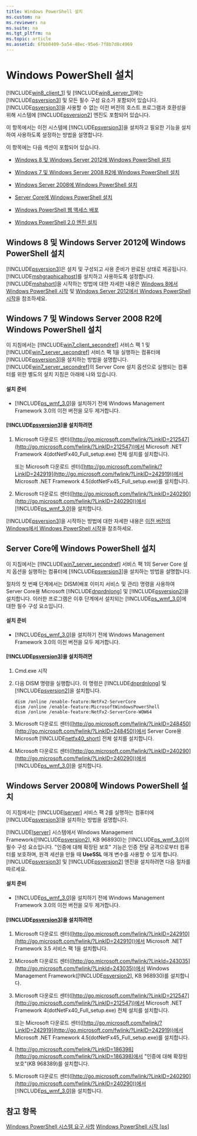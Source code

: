 ```yaml
---
title: Windows PowerShell 설치
ms.custom: na
ms.reviewer: na
ms.suite: na
ms.tgt_pltfrm: na
ms.topic: article
ms.assetid: 6fbb0409-5a54-48ec-95e6-7f8b7d8c4969
---
```

# Windows PowerShell 설치
[!INCLUDE[win8_client_1](../Token/win8_client_1_md.md)] 및 [!INCLUDE[win8_server_1](../Token/win8_server_1_md.md)]에는 [!INCLUDE[psversion3](../Token/psversion3_md.md)] 및 모든 필수 구성 요소가 포함되어 있습니다. [!INCLUDE[psversion3](../Token/psversion3_md.md)]을 사용할 수 없는 이전 버전의 호스트 프로그램과 호환성을 위해 시스템에 [!INCLUDE[psversion2](../Token/psversion2_md.md)] 엔진도 포함되어 있습니다.

이 항목에서는 이전 시스템에 [!INCLUDE[psversion3](../Token/psversion3_md.md)]을 설치하고 필요한 기능을 설치하여 사용하도록 설정하는 방법을 설명합니다.

이 항목에는 다음 섹션이 포함되어 있습니다.

-   [Windows 8 및 Windows Server 2012에 Windows PowerShell 설치](../Topic/Installing-Windows-PowerShell.md#BKMK_InstallingOnWindows8andWindowsServer2012)

-   [Windows 7 및 Windows Server 2008 R2에 Windows PowerShell 설치](../Topic/Installing-Windows-PowerShell.md#BKMK_InstallingOnWindows7andWindowsServer2008R2)

-   [Windows Server 2008에 Windows PowerShell 설치](../Topic/Installing-Windows-PowerShell.md#BKMK_InstallingOnWindowsServer2008LH)

-   [Server Core에 Windows PowerShell 설치](../Topic/Installing-Windows-PowerShell.md#BKMK_InstallingOnServerCore)

-   [Windows PowerShell 웹 액세스 배포](assetId:///639d0eff-98a3-4124-b52c-26921ebd98b0)

-   [Windows PowerShell 2.0 엔진 설치](../Topic/Installing-the-Windows-PowerShell-2.0-Engine.md)

## <a name="BKMK_InstallingOnWindows8andWindowsServer2012"></a>Windows 8 및 Windows Server 2012에 Windows PowerShell 설치
[!INCLUDE[psversion3](../Token/psversion3_md.md)]은 설치 및 구성되고 사용 준비가 완료된 상태로 제공됩니다. [!INCLUDE[mshgraphicalhost](../Token/mshgraphicalhost_md.md)]를 설치하고 사용하도록 설정합니다. [!INCLUDE[mshshort](../Token/mshshort_md.md)]을 시작하는 방법에 대한 자세한 내용은 [Windows 8에서 Windows PowerShell 시작](assetId:///d7be1668-8617-4890-ad90-dd9765fbd2c3) 및 [Windows Server 2012에서 Windows PowerShell 시작](assetId:///4fc0110a-cc0c-42a4-bbb5-3cc89a0fc968)을 참조하세요.

## <a name="BKMK_InstallingOnWindows7andWindowsServer2008R2"></a>Windows 7 및 Windows Server 2008 R2에 Windows PowerShell 설치
이 지침에서는 [!INCLUDE[win7_client_secondref](../Token/win7_client_secondref_md.md)] 서비스 팩 1 및 [!INCLUDE[win7_server_secondref](../Token/win7_server_secondref_md.md)] 서비스 팩 1을 실행하는 컴퓨터에 [!INCLUDE[psversion3](../Token/psversion3_md.md)]을 설치하는 방법을 설명합니다. [!INCLUDE[win7_server_secondref](../Token/win7_server_secondref_md.md)]의 Server Core 설치 옵션으로 실행되는 컴퓨터를 위한 별도의 설치 지침은 아래에 나와 있습니다.

#### 설치 준비

-   [!INCLUDE[ps_wmf_3.0](../Token/ps_wmf_3.0_md.md)]을 설치하기 전에 Windows Management Framework 3.0의 이전 버전을 모두 제거합니다.

#### [!INCLUDE[psversion3](../Token/psversion3_md.md)]을 설치하려면

1.  Microsoft 다운로드 센터([http://go.microsoft.com/fwlink/?LinkID=212547](http://go.microsoft.com/fwlink/?LinkID=212547))에서 Microsoft .NET Framework 4(dotNetFx40\_Full\_setup.exe) 전체 설치를 설치합니다.

    또는 Microsoft 다운로드 센터([http://go.microsoft.com/fwlink/?LinkID=242919](http://go.microsoft.com/fwlink/?LinkID=242919))에서 Microsoft .NET Framework 4.5(dotNetFx45\_Full\_setup.exe)를 설치합니다.

2.  Microsoft 다운로드 센터([http://go.microsoft.com/fwlink/?LinkID=240290](http://go.microsoft.com/fwlink/?LinkID=240290))에서 [!INCLUDE[ps_wmf_3.0](../Token/ps_wmf_3.0_md.md)]을 설치합니다.

[!INCLUDE[psversion3](../Token/psversion3_md.md)]을 시작하는 방법에 대한 자세한 내용은 [이전 버전의 Windows에서 Windows PowerShell 시작](../Topic/Starting-Windows-PowerShell-on-Earlier-Versions-of-Windows.md)을 참조하세요.

## <a name="BKMK_InstallingOnServerCore"></a>Server Core에 Windows PowerShell 설치
이 지침에서는 [!INCLUDE[win7_server_secondref](../Token/win7_server_secondref_md.md)] 서비스 팩 1의 Server Core 설치 옵션을 실행하는 컴퓨터에 [!INCLUDE[psversion3](../Token/psversion3_md.md)]을 설치하는 방법을 설명합니다.

절차의 첫 번째 단계에서는 DISM(배포 이미지 서비스 및 관리) 명령을 사용하여 Server Core용 Microsoft [!INCLUDE[dnprdnlong](../Token/dnprdnlong_md.md)] 및 [!INCLUDE[psversion2](../Token/psversion2_md.md)]을 설치합니다. 이러한 프로그램은 이후 단계에서 설치되는 [!INCLUDE[ps_wmf_3.0](../Token/ps_wmf_3.0_md.md)]에 대한 필수 구성 요소입니다.

#### 설치 준비

-   [!INCLUDE[ps_wmf_3.0](../Token/ps_wmf_3.0_md.md)]을 설치하기 전에 Windows Management Framework 3.0의 이전 버전을 모두 제거합니다.

#### [!INCLUDE[psversion3](../Token/psversion3_md.md)]을 설치하려면

1.  Cmd.exe 시작

2.  다음 DISM 명령을 실행합니다. 이 명령은 [!INCLUDE[dnprdnlong](../Token/dnprdnlong_md.md)] 및 [!INCLUDE[psversion2](../Token/psversion2_md.md)]을 설치합니다.

    ```
    dism /online /enable-feature:NetFx2-ServerCore
    dism /online /enable-feature:MicrosoftWindowsPowerShell
    dism /online /enable-feature:NetFx2-ServerCore-WOW64
    ```

3.  Microsoft 다운로드 센터([http://go.microsoft.com/fwlink/?LinkID=248450](http://go.microsoft.com/fwlink/?LinkID=248450))에서 Server Core용 Microsoft [!INCLUDE[netfx40_short](../Token/netfx40_short_md.md)] 전체 설치를 설치합니다.

4.  Microsoft 다운로드 센터([http://go.microsoft.com/fwlink/?LinkID=240290](http://go.microsoft.com/fwlink/?LinkID=240290))에서 [!INCLUDE[ps_wmf_3.0](../Token/ps_wmf_3.0_md.md)]을 설치합니다.

## <a name="BKMK_InstallingOnWindowsServer2008LH"></a>Windows Server 2008에 Windows PowerShell 설치
이 지침에서는 [!INCLUDE[lserver](../Token/lserver_md.md)] 서비스 팩 2를 실행하는 컴퓨터에 [!INCLUDE[psversion3](../Token/psversion3_md.md)]을 설치하는 방법을 설명합니다.

[!INCLUDE[lserver](../Token/lserver_md.md)] 시스템에서 Windows Management Framework([!INCLUDE[psversion2](../Token/psversion2_md.md)], KB 968930)는 [!INCLUDE[ps_wmf_3.0](../Token/ps_wmf_3.0_md.md)]의 필수 구성 요소입니다. "인증에 대해 확장된 보호" 기능은 인증 전달 공격으로부터 컴퓨터를 보호하며, 원격 세션을 만들 때 **UseSSL** 매개 변수를 사용할 수 있게 합니다. [!INCLUDE[psversion3](../Token/psversion3_md.md)] 및 [!INCLUDE[psversion2](../Token/psversion2_md.md)] 엔진을 설치하려면 다음 절차를 따르세요.

#### 설치 준비

-   [!INCLUDE[ps_wmf_3.0](../Token/ps_wmf_3.0_md.md)]을 설치하기 전에 Windows Management Framework 3.0의 이전 버전을 모두 제거합니다.

#### [!INCLUDE[psversion3](../Token/psversion3_md.md)]을 설치하려면

1.  Microsoft 다운로드 센터([http://go.microsoft.com/fwlink/?LinkID=242910](http://go.microsoft.com/fwlink/?LinkID=242910))에서 Microsoft .NET Framework 3.5 서비스 팩 1을 설치합니다.

2.  Microsoft 다운로드 센터([http://go.microsoft.com/fwlink/?LinkId=243035](http://go.microsoft.com/fwlink/?LinkId=243035))에서 Windows Management Framework([!INCLUDE[psversion2](../Token/psversion2_md.md)], KB 968930)를 설치합니다.

3.  Microsoft 다운로드 센터([http://go.microsoft.com/fwlink/?LinkID=212547](http://go.microsoft.com/fwlink/?LinkID=212547))에서 Microsoft .NET Framework 4(dotNetFx40\_Full\_setup.exe) 전체 설치를 설치합니다.

    또는 Microsoft 다운로드 센터([http://go.microsoft.com/fwlink/?LinkID=242919](http://go.microsoft.com/fwlink/?LinkID=242919))에서 Microsoft .NET Framework 4.5(dotNetFx45\_Full\_setup.exe)를 설치합니다.

4.  [http://go.microsoft.com/fwlink/?LinkID=186398](http://go.microsoft.com/fwlink/?LinkID=186398)에서 "인증에 대해 확장된 보호"(KB 968389)를 설치합니다.

5.  Microsoft 다운로드 센터([http://go.microsoft.com/fwlink/?LinkID=240290](http://go.microsoft.com/fwlink/?LinkID=240290))에서 [!INCLUDE[ps_wmf_3.0](../Token/ps_wmf_3.0_md.md)]을 설치합니다.

## 참고 항목
[Windows PowerShell 시스템 요구 사항](../Topic/Windows-PowerShell-System-Requirements.md)
[Windows PowerShell 시작 [ps]](assetId:///8ec8c2d7-8e7c-4722-a3d2-498fe5739a8e)



<!--HONumber=Apr16_HO1-->


